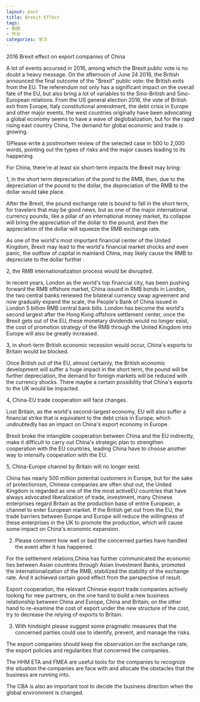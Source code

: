 ```yaml
---
layout: post
title: Brexit Effect
tags:
- 脱欧
- 作业
categories: 学习
---
```

2016 Brexit effect on export companies of China

A lot of events accursed in 2016, among which  the Brexit public vote is no doubt a heavy message. On the afternoon of June 24 2016, the British announced the final outcome of the "Brexit" public vote: the British exits from the EU. The referendum not only has a significant impact on the overall fate of the EU, but also bring a lot of variables to the Sino-British and Sino- European relations. From the US general election 2016, the vote of British exit from Europe, Italy constitutional amendment, the debt crisis in Europe and other major events, the west countries originally have been advocating a global economy seems to have a wave of deglobalization, but for the rapid rising east country China, The demand for global economic and trade is growing.





1)Please write a postmortem review of the selected case in 500 to 2,000 words, pointing out the types of risks and the major causes leading to its happening.

For China, there're at least six short-term impacts the Brexit may bring:

1, in the short term depreciation of the pond to the RMB, then, due to the depreciation of the pound to the dollar, the depreciation of the RMB to the dollar would take place.

After the Brexit, the pound exchange rate is bound to fall in the short term, for travelers that may be good news, but as one of the major international currency pounds, like a pillar of an international money market, its collapse will bring the appreciation of the dollar to the pound, and then the appreciation of the dollar will squeeze the RMB exchange rate.

As one of the world's most important financial center of the United Kingdom, Brexit may lead to the world's financial market shocks and even panic, the outflow of capital in mainland China, may likely cause the RMB to depreciate to the dollar further .

2, the RMB internationalization process would be disrupted.

In recent years, London as the world's top financial city, has been pushing forward the RMB offshore market, China issued in RMB bonds in London, the two central banks renewed the bilateral currency swap agreement and now gradually expand the scale, the People's Bank of China issued in London 5 billion RMB central bank bills. London has become the world's second largest after the Hong Kong offshore settlement center, once the Brexit gets out of the EU, these monetary dividends would no longer exist, the cost of promotion strategy of the RMB through the United Kingdom into Europe will also be greatly increased.

3, in short-term British economic recession would occur, China's exports to Britain would be blocked. 

Once British out of the EU, almost certainly, the British economic development will suffer a huge impact in the short term, the pound will be further depreciation, the demand for foreign markets will be reduced with the currency shocks. There maybe a certain possibility that China's exports to the UK would be impacted.

4, China-EU trade cooperation will face changes.

Lost Britain, as the world's second-largest economy, EU will also suffer a financial strike that is equivalent to the debt crisis in Europe, which undoubtedly has an impact on China's export economy in Europe.

Brexit broke the intangible cooperation between China and the EU indirectly, make it difficult to carry out China's strategic plan to strengthen cooperation with the EU countries, leading China have to choose another way to intensify cooperation with the EU.

5, China-Europe channel by Britain will no longer exist.

China has nearly 500 million potential customers in Europe, but for the sake of protectionism, Chinese companies are often shut out, the United Kingdom is regarded as one of the the most activeEU countries that have always advocated liberalization of trade, investment, many Chinese enterprises regard Britain as the production base of entire European, a channel to enter European market. If the British get out from the EU, the trade barriers between Europe and Europe will reduce the willingness of these enterprises in the UK to promote the production, which will cause some impact on China's economic expansion.

2) Please comment how well or bad the concerned parties have handled the event after it has happened.

For the settlement relations,China has further communicated the economic ties between Asian countries through Asian Investment Banks, promoted the internationalization of the RMB, stabilized the stability of the exchange rate. And it achieved certain good effect from the perspective of result.

Export cooperation, the relevant Chinese export trade companies actively looking for new partners, on the one hand to build a new business relationship between China and Europe, China and Britain; on the other hand to re-examine the cost of export under the new structure of the cost, try to decrease the relying of exports to Britain.

3) With hindsight please suggest some pragmatic measures that the concerned parties could use to identify, prevent, and manage the risks.

The export companies should keep the observation on the exchange rate, the export policies and regularities that concerned the companies.

The HHM ETA and FMEA are useful tools for the companies to recognize the situation the companies are face with and allocate the obstacles that the business are running into.

The CBA is also an important tool to decide the business direction when the global environment is changed.